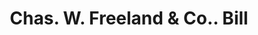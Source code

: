 ---
doi: 10.7916/D8DF835R
date_other: '1860'
date_other_textual: 1860-1869
form: printed ephemera
genre:
- Invoices
name:
- Chas. W. Freeland & Co.
object_in_context_url: https://biggert.cul.columbia.edu/items/view/ave_biggert_00358
subject_hierarchical_geographic:
- Boston, Massachusetts, United States
subject_name:
- Chas. W. Freeland & Co.
title: Chas. W. Freeland & Co.. Bill
sort_title: Chas. W. Freeland & Co.. Bill
call_number: ave_biggert_00358
coordinates:
- 42.35805555555556,-71.06361111111111
pid: ave_biggert_00358
identifiers: ave_biggert_00358
thumbnail: https://derivativo-1.library.columbia.edu/iiif/2/ldpd:344058/full/!256,256/0/native.jpg
permalink: "/biggert/ave_biggert_00358/"
layout: iiif-image-page
---